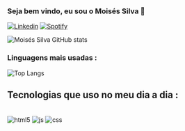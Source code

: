 ### Seja bem vindo, eu sou o Moisés Silva 👾

[![Linkedin](https://img.shields.io/badge/LinkedIn-0077B5?style=for-the-badge&logo=linkedin&logoColor=white)](https://www.linkedin.com/in/moisés-silva-70827823b/)
[![Spotify](https://img.shields.io/badge/Spotify-1ED760?&style=for-the-badge&logo=spotify&logoColor=white)](https://open.spotify.com/user/31au3vezepka37bldoddk6346zgy?si=54554e0ed2d74c0d)

![Moisés Silva GitHub stats](https://github-readme-stats.vercel.app/api?username=moisesaraujo2005&show_icons=true&theme=synthwave)

### Linguagens mais usadas : 

![Top Langs](https://github-readme-stats.vercel.app/api/top-langs/?username=moisesaraujo2005&layout=compact&theme=synthwave)

## Tecnologias que uso no meu dia a dia : 
<div style="display : inline_block"> <br/>
    <img  align="center"  alt="html5" src="https://img.shields.io/badge/HTML-239120?style=for-the-badge&logo=html5&logoColor=white" />
    <img  align="center"  alt="js" src="https://img.shields.io/badge/JavaScript-F7DF1E?style=for-the-badge&logo=javascript&logoColor=black" />
    <img  align="center"  alt="css" src="https://img.shields.io/badge/CSS3-1572B6?style=for-the-badge&logo=css3&logoColor=white" />
    </div>
    
    
    